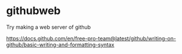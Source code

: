 # githubweb
Try making a web server of github


https://docs.github.com/en/free-pro-team@latest/github/writing-on-github/basic-writing-and-formatting-syntax


